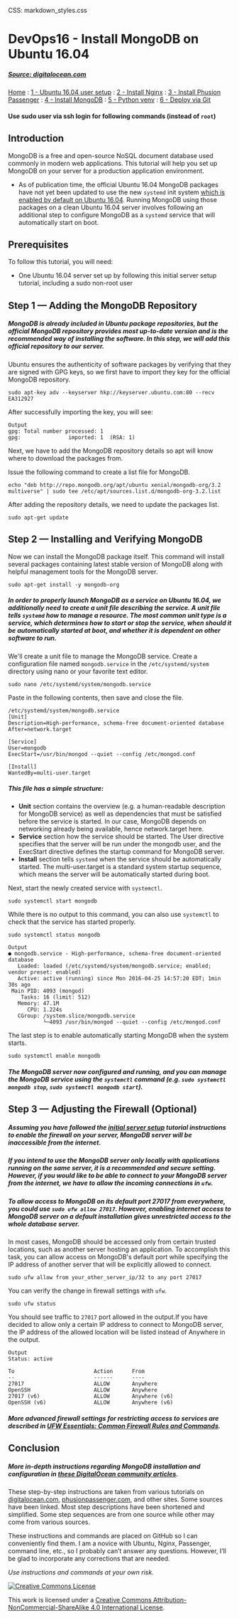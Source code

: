 CSS: markdown_styles.css

# DevOps16 - Install MongoDB on Ubuntu 16.04

##### [Source: digitalocean.com](https://www.digitalocean.com/community/tutorials/how-to-install-mongodb-on-ubuntu-16-04)

[Home](../index.html)
: [1 - Ubuntu 16.04 user setup](devops16_1_ubuntu16_setup.html)
: [2 - Install Nginx](devops16_2_install_nginx.html)
: [3 - Install Phusion Passenger](devops16_3_install_phusionpassenger.html)
: [4 - Install MongoDB](devops16_4_install_mongodb.html)
: [5 - Python venv](devops16_5_python_venv.html)
: [6 - Deploy via Git](devops16_6_deploy_flask_app_w_git.html)


#### Use sudo user via ssh login for following commands (instead of `root`)


## Introduction

MongoDB is a free and open-source NoSQL document database used commonly in modern web applications. This tutorial will help you set up MongoDB on your server for a production application environment.

* As of publication time, the official Ubuntu 16.04 MongoDB packages have not yet been updated to use the new `systemd` init system [which is enabled by default on Ubuntu 16.04](https://www.digitalocean.com/community/tutorials/what-s-new-in-ubuntu-16-04#the-systemd-init-system). Running MongoDB using those packages on a clean Ubuntu 16.04 server involves following an additional step to configure MongoDB as a `systemd` service that will automatically start on boot.

## Prerequisites

To follow this tutorial, you will need:

* One Ubuntu 16.04 server set up by following this initial server setup tutorial, including a sudo non-root user


## Step 1 — Adding the MongoDB Repository

##### MongoDB is already included in Ubuntu package repositories, but the official MongoDB repository provides most up-to-date version and is the recommended way of installing the software. In this step, we will add this official repository to our server.

Ubuntu ensures the authenticity of software packages by verifying that they are signed with GPG keys, so we first have to import they key for the official MongoDB repository.

```
sudo apt-key adv --keyserver hkp://keyserver.ubuntu.com:80 --recv EA312927
```

After successfully importing the key, you will see:

```
Output
gpg: Total number processed: 1
gpg:               imported: 1  (RSA: 1)
```

Next, we have to add the MongoDB repository details so apt will know where to download the packages from.

Issue the following command to create a list file for MongoDB.

```
echo "deb http://repo.mongodb.org/apt/ubuntu xenial/mongodb-org/3.2 multiverse" | sudo tee /etc/apt/sources.list.d/mongodb-org-3.2.list
```

After adding the repository details, we need to update the packages list.

```
sudo apt-get update
```

## Step 2 — Installing and Verifying MongoDB

Now we can install the MongoDB package itself. This command will install several packages containing latest stable version of MongoDB along with helpful management tools for the MongoDB server.

```
sudo apt-get install -y mongodb-org
```

##### In order to properly launch MongoDB as a service on Ubuntu 16.04, we additionally need to create a unit file describing the service. A _unit file_ tells `systemd` how to manage a resource. The most common unit type is a service, which determines how to start or stop the service, when should it be automatically started at boot, and whether it is dependent on other software to run.

We'll create a unit file to manage the MongoDB service.
Create a configuration file named `mongodb.service` in the `/etc/systemd/system` directory using nano or your favorite text editor.

```
sudo nano /etc/systemd/system/mongodb.service
```

Paste in the following contents, then save and close the file.

```
/etc/systemd/system/mongodb.service
[Unit]
Description=High-performance, schema-free document-oriented database
After=network.target

[Service]
User=mongodb
ExecStart=/usr/bin/mongod --quiet --config /etc/mongod.conf

[Install]
WantedBy=multi-user.target
```

##### This file has a simple structure:

* __Unit__ section contains the overview (e.g. a human-readable description for MongoDB service) as well as dependencies that must be satisfied before the service is started. In our case, MongoDB depends on networking already being available, hence network.target here.
* __Service__ section how the service should be started. The User directive specifies that the server will be run under the mongodb user, and the ExecStart directive defines the startup command for MongoDB server.
* __Install__ section tells `systemd` when the service should be automatically started. The multi-user.target is a standard system startup sequence, which means the server will be automatically started during boot.

Next, start the newly created service with `systemctl`.

```
sudo systemctl start mongodb
```

While there is no output to this command, you can also use `systemctl` to check that the service has started properly.

```
sudo systemctl status mongodb
```

```
Output
● mongodb.service - High-performance, schema-free document-oriented database
   Loaded: loaded (/etc/systemd/system/mongodb.service; enabled; vendor preset: enabled)
   Active: active (running) since Mon 2016-04-25 14:57:20 EDT; 1min 30s ago
 Main PID: 4093 (mongod)
    Tasks: 16 (limit: 512)
   Memory: 47.1M
      CPU: 1.224s
   CGroup: /system.slice/mongodb.service
           └─4093 /usr/bin/mongod --quiet --config /etc/mongod.conf
```

The last step is to enable automatically starting MongoDB when the system starts.

```
sudo systemctl enable mongodb
```

##### The MongoDB server now configured and running, and you can manage the MongoDB service using the ```systemctl``` command (e.g. ```sudo systemctl mongodb stop```, ```sudo systemctl mongodb start```).


## Step 3 — Adjusting the Firewall (Optional)

##### Assuming you have followed the [initial server setup](https://www.digitalocean.com/community/tutorials/initial-server-setup-with-ubuntu-16-04) tutorial instructions to enable the firewall on your server, MongoDB server will be inaccessible from the internet.

##### If you intend to use the MongoDB server only locally with applications running on the same server, it is a recommended and secure setting. However, if you would like to be able to connect to your MongoDB server from the internet, we have to allow the incoming connections in `ufw`.

##### To allow access to MongoDB on its default port 27017 from everywhere, you could use ```sudo ufw allow 27017```. However, enabling internet access to MongoDB server on a default installation gives unrestricted access to the whole database server.

In most cases, MongoDB should be accessed only from certain trusted locations, such as another server hosting an application. To accomplish this task, you can allow access on MongoDB's default port while specifying the IP address of another server that will be explicitly allowed to connect.

```
sudo ufw allow from your_other_server_ip/32 to any port 27017
```

You can verify the change in firewall settings with `ufw`.

```
sudo ufw status
```

You should see traffic to `27017` port allowed in the output.If you have decided to allow only a certain IP address to connect to MongoDB server, the IP address of the allowed location will be listed instead of Anywhere in the output.

```
Output
Status: active

To                         Action      From
--                         ------      ----
27017                      ALLOW       Anywhere
OpenSSH                    ALLOW       Anywhere
27017 (v6)                 ALLOW       Anywhere (v6)
OpenSSH (v6)               ALLOW       Anywhere (v6)
```

##### More advanced firewall settings for restricting access to services are described in [UFW Essentials: Common Firewall Rules and Commands](https://www.digitalocean.com/community/tutorials/ufw-essentials-common-firewall-rules-and-commands).


## Conclusion

##### More in-depth instructions regarding MongoDB installation and configuration in [these DigitalOcean community articles](https://www.digitalocean.com/community/search?q=mongodb).






<div class='footnotes'>
<p>These step-by-step instructions are taken from various tutorials on <a href="https://digitalocean.com">digitalocean.com</a>, <a href="https://www.phusionpassenger.com">phusionpassenger.com</a>, and other sites. Some sources have been linked. Most step descriptions have been shortened and simplified. Some step sequences are from one source while other may come from various sources.</p>
<p>These instructions and commands are placed on GitHub so I can conveniently find them. I am a novice with Ubuntu, Nginx, Passenger, command line, etc., so I probably can&#8217;t answer any questions. However, I&#8217;ll be glad to incorporate any corrections that are needed.</p>
<p><em>Use instructions and commands at your own risk.</em></p>

<div class='creative-commons'>
  <a class="creative-commons-image" href="https://creativecommons.org/licenses/by-nc-sa/4.0/">
	<img rel="license" alt="Creative Commons License" src="creativecommons.png"></a>
    <p>
		This work is licensed under a <a rel="license" href="https://creativecommons.org/licenses/by-nc-sa/4.0/">Creative Commons Attribution-NonCommercial-ShareAlike 4.0 International License</a>.
		</p>
</div>
</div>
